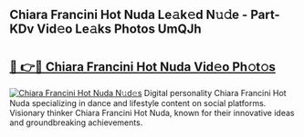 ## Chiara Francini Hot Nuda Le𝚊k𝚎d N𝚞𝚍e - Part-KDv Vid𝚎o Le𝚊ks Photos UmQJh

# <h2><a href="http://fbeldxi.evod.top/?m=Chiara+Francini+Hot+Nuda">🔗 👉🔴 Chiara Francini Hot Nuda Vid𝚎o Ph𝚘t𝚘s</a></h2>

[![Chiara Francini Hot Nuda N𝚞d𝚎s](https://i.imgur.com/8V9OHl7.gif)](http://fbeldxi.evod.top/?m=Chiara+Francini+Hot+Nuda)
Digital personality Chiara Francini Hot Nuda specializing in dance and lifestyle content on social platforms. Visionary thinker Chiara Francini Hot Nuda, known for their innovative ideas and groundbreaking achievements. 
